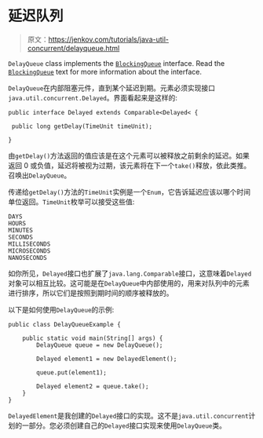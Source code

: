 # 延迟队列

> 原文：<https://jenkov.com/tutorials/java-util-concurrent/delayqueue.html>

`DelayQueue` class implements the [`BlockingQueue`](blockingqueue.html) interface. Read the [`BlockingQueue`](blockingqueue.html) text for more information about the interface.

`DelayQueue`在内部阻塞元件，直到某个延迟到期。元素必须实现接口`java.util.concurrent.Delayed`。界面看起来是这样的:

```
public interface Delayed extends Comparable<Delayed< {

 public long getDelay(TimeUnit timeUnit);

}

```

由`getDelay()`方法返回的值应该是在这个元素可以被释放之前剩余的延迟。如果返回 0 或负值，延迟将被视为过期，该元素将在下一个`take()`释放，依此类推。召唤出`DelayQueue`。

传递给`getDelay()`方法的`TimeUnit`实例是一个`Enum`，它告诉延迟应该以哪个时间单位返回。`TimeUnit`枚举可以接受这些值:

```
DAYS
HOURS
MINUTES
SECONDS
MILLISECONDS
MICROSECONDS
NANOSECONDS

```

如你所见，`Delayed`接口也扩展了`java.lang.Comparable`接口，这意味着`Delayed`对象可以相互比较。这可能是在`DelayQueue`中内部使用的，用来对队列中的元素进行排序，所以它们是按照到期时间的顺序被释放的。

以下是如何使用`DelayQueue`的示例:

```
public class DelayQueueExample {

    public static void main(String[] args) {
        DelayQueue queue = new DelayQueue();

        Delayed element1 = new DelayedElement();

        queue.put(element1);

        Delayed element2 = queue.take();
    }
}

```

`DelayedElement`是我创建的`Delayed`接口的实现。这不是`java.util.concurrent`计划的一部分。您必须创建自己的`Delayed`接口实现来使用`DelayQueue`类。